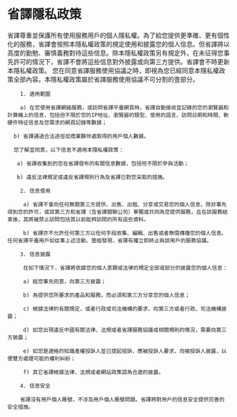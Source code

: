 # 省譯隱私政策

  
  省譯尊重並保護所有使用服務用戶的個人隱私權。為了給您提供更準確、更有個性化的服務，省譯會按照本隱私權政策的規定使用和披露您的個人信息。但省譯將以高度的勤勉、審慎義務對待這些信息。除本隱私權政策另有規定外，在未征得您事先許可的情況下，省譯不會將這些信息對外披露或向第三方提供。省譯會不時更新本隱私權政策。
        您在同意省譯服務使用協議之時，即視為您已經同意本隱私權政策全部內容。本隱私權政策屬於省譯服務使用協議不可分割的壹部分。

        1. 適用範圍

        a) 在您使用省譯網絡服務，或訪問省譯平臺網頁時，省譯自動接收並記錄的您的瀏覽器和計算機上的信息，包括但不限於您的IP地址、瀏覽器的類型、使用的語言、訪問日期和時間、軟硬件特征信息及您需求的網頁記錄等數據；

      b) 省譯通過合法途徑從商業夥伴處取得的用戶個人數據。

      您了解並同意，以下信息不適用本隱私權政策：

       a) 省譯收集到的您在省譯發布的有關信息數據，包括但不限於參與活動；

       b) 違反法律規定或違反省譯規則行為及省譯已對您采取的措施。

        2. 信息使用

         a) 省譯不會向任何無關第三方提供、出售、出租、分享或交易您的個人信息，除非事先得到您的許可，或該第三方和省譯（含省譯關聯公司）單獨或共同為您提供服務，且在該服務結束後，其將被禁止訪問包括其以前能夠訪問的所有這些資料。

         b) 省譯亦不允許任何第三方以任何手段收集、編輯、出售或者無償傳播您的個人信息。任何省譯平臺用戶如從事上述活動，壹經發現，省譯有權立即終止與該用戶的服務協議。

        3. 信息披露

         在如下情況下，省譯將依據您的個人意願或法律的規定全部或部分的披露您的個人信息：

         a) 經您事先同意，向第三方披露；

         b) 為提供您所要求的產品和服務，而必須和第三方分享您的個人信息；

         c) 根據法律的有關規定，或者行政或司法機構的要求，向第三方或者行政、司法機構披露；

         d) 如您出現違反中國有關法律、法規或者省譯服務協議或相關規則的情況，需要向第三方披露；

         e) 如您是適格的知識產權投訴人並已提起投訴，應被投訴人要求，向被投訴人披露，以便雙方處理可能的權利糾紛；

         f) 其它省譯根據法律、法規或者網站政策認為合適的披露。

        4. 信息安全

        省譯沒有用戶個人賬號，不涉及用戶個人賬號問題。省譯將對用戶的信息安全提供完善的安全措施。
